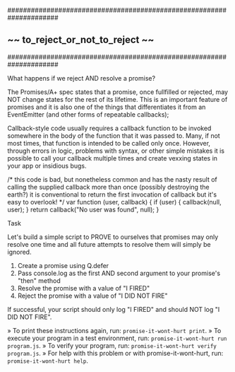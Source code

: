 #####################################################################
##               ~~  to_reject_or_not_to_reject  ~~                ##
#####################################################################

What happens if we reject AND resolve a promise?

The Promises/A+ spec states that a promise, once fullfilled or
rejected, may NOT change states for the rest of its lifetime.  This is
an important feature of promises and it is also one of the things
that differentiates it from an EventEmitter (and other forms of repeatable
callbacks);

Callback-style code usually requires a callback function to be invoked
somewhere in the body of the function that it was passed to.  Many, if not
most times, that function is intended to be called only once.  However, through
errors in logic, problems with syntax, or other simple mistakes it is
possible to call your callback multiple times and create vexxing states in your
app or insidious bugs.

/*
  this code is bad, but nonetheless common and has the nasty result of calling
  the supplied callback more than once (possibly destroying the earth?)
  it is conventional to return the first invocation of callback but it's
  easy to overlook!
*/
var function (user, callback) {
  if (user) {
    callback(null, user);
  }
  return callback("No user was found", null);
}

Task

Let's build a simple script to PROVE to ourselves that promises may only resolve
one time and all future attempts to resolve them will simply be ignored.

1. Create a promise using Q.defer
2. Pass console.log as the first AND second argument to your promise's "then" method
3. Resolve the promise with a value of "I FIRED"
4. Reject the promise with a value of "I DID NOT FIRE"

If successful, your script should only log "I FIRED" and should NOT log
"I DID NOT FIRE".


 » To print these instructions again, run: `promise-it-wont-hurt print`.
 » To execute your program in a test environment, run:
   `promise-it-wont-hurt run program.js`.
 » To verify your program, run: `promise-it-wont-hurt verify program.js`.
 » For help with this problem or with promise-it-wont-hurt, run:
   `promise-it-wont-hurt help`.